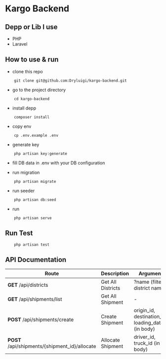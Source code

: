 # Kargo Backend

## Depp or Lib I use

- PHP
- Laravel

## How to use & run

- clone this repo

```
    git clone git@github.com:Dryluigi/kargo-backend.git
```

- go to the project directory

```
    cd kargo-backend
```

- install depp

```
    composer install
```

- copy env
```
    cp .env.example .env
```

- generate key

```
    php artisan key:generate
```

- fill DB data in .env with your DB configuration

- run migration

```
    php artisan migrate
```

- run seeder

```
    php artisan db:seed
```

- run

```
    php artisan serve
```

## Run Test

```
    php artisan test
```

## API Documentation

| Route      | Description | Argument |
| ----------- | ----------- | ----------- |
| __GET__ /api/districts      | Get All Districts       | ?name (filter district name) |
| __GET__ /api/shipments/list      | Get All Shipment       | - |
| __POST__ /api/shipments/create      | Create Shipment       | origin_id, destination_id, loading_date (in body) |
| __POST__ /api/shipments/{shipment_id}/allocate      | Allocate Shipment       | driver_id, truck_id (in body) |


